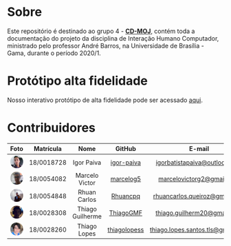 # Sobre

Este repositório é destinado ao grupo 4 - [**CD-MOJ**](https://moj.naquadah.com.br/), contém toda a documentação do projeto da disciplina de Interação Humano Computador, ministrado pelo professor André Barros, na Universidade de Brasília - Gama, durante o período 2020/1.

# Protótipo alta fidelidade

Nosso interativo protótipo de alta fidelidade pode ser acessado <a href="https://www.figma.com/file/jiWdgzEdwwe4FTAqAcKAeR/Prot%C3%B3tipo-CD-MOJ-Alta-2a-vers%C3%A3o?node-id=0%3A1" target="_blank">aqui</a>.

# Contribuidores

|Foto | Matrícula | Nome | GitHub | E-mail|
|:--:|:--:|:--:|:--:|:--:|
| ![Igor](docs/assets/integrantes/Igor.png) | 18/0018728 | Igor Paiva | [igor-paiva](github.com/igor-paiva) |igorbatistapaiva@outlook.com|
| ![Marcelo](docs/assets/integrantes/Marcelo.png) | 18/0054082 | Marcelo Victor | [marcelog5](github.com/marcelog5)| marcelovictorg2@gmail.com
| ![Rhuan](docs/assets/integrantes/Rhuan.png) | 18/0054848 | Rhuan Carlos | [Rhuancpq](github.com/Rhuancpq) | rhuancarlos.queiroz@gmail.com
| ![Thiago G](docs/assets/integrantes/ThiagoG.png) | 18/0028308 | Thiago Guilherme | [ThiagoGMF](github.com/ThiagoGMF) | thiago.guilherm20@gmail.com
| ![Thiago L](docs/assets/integrantes/ThiagoL.png) | 18/0028260 | Thiago Lopes | [thiagolopess](github.com/thiagolopess) | thiago.lopes.santos.tls@gmail.com
